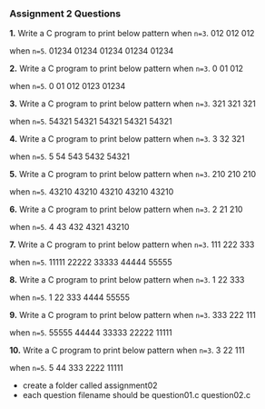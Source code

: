 ### Assignment 2 Questions

**1.** Write a C program to print below pattern
when `n=3`.
012
012
012

when `n=5`.
01234
01234
01234
01234
01234

**2.** Write a C program to print below pattern
when `n=3`.
0
01
012

when `n=5`.
0
01
012
0123
01234

**3.** Write a C program to print below pattern
when `n=3`.
321
321
321

when `n=5`.
54321
54321
54321
54321
54321

**4.** Write a C program to print below pattern
when `n=3`.
3
32
321

when `n=5`.
5
54
543
5432
54321

**5.** Write a C program to print below pattern
when `n=3`.
210
210
210

when `n=5`.
43210
43210
43210
43210
43210

**6.** Write a C program to print below pattern
when `n=3`.
2
21
210

when `n=5`.
4
43
432
4321
43210

**7.** Write a C program to print below pattern
when `n=3`.
111
222
333

when `n=5`.
11111
22222
33333
44444
55555

**8.** Write a C program to print below pattern
when `n=3`.
1
22
333

when `n=5`.
1
22
333
4444
55555

**9.** Write a C program to print below pattern
when `n=3`.
333
222
111

when `n=5`.
55555
44444
33333
22222
11111

**10.** Write a C program to print below pattern
when `n=3`.
3
22
111

when `n=5`.
5
44
333
2222
11111

* create a folder called assignment02
* each question filename should be question01.c question02.c